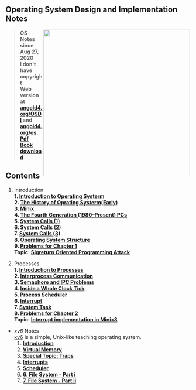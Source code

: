 ## Operating System Design and Implementation Notes

<img src="Chapter/Sources/TitleOSDI.png" align="right" weight="300" height="400"/>

> **OS Notes since Aug 27, 2020**<br>
> **I don't have copyright**<br>
> **Web version at [angold4.org/OSDI](https://angold4.org/OSDI/) and [angold4.org/os](https://angold4.org/os/).**<br>
> **[Pdf Book download](https://github.com/Angold-4/OSDI/raw/master/Operating%20Systems%20Design%20and%20Implementation%2C%203rd%20Edition.pdf)**<br>

## Contents

1. Introduction<br>
    **1. [Introduction to Operating Systerm](https://github.com/Angold-4/OSDI/blob/master/Chapter/Chapter1/1OS.md)<br>**
    **2. [The History of Oprating Systerm(Early)](https://github.com/Angold-4/OSDI/blob/master/Chapter/Chapter1/2HSE.md)<br>**
    **3. [Minix](https://github.com/Angold-4/OSDI/blob/master/Chapter/Chapter1/3MINIX.md)<br>**
    **4. [The Fourth Generation (1980–Present) PCs](https://github.com/Angold-4/OSDI/blob/master/Chapter/Chapter1/4MCOS.md)<br>**
    **5. [System Calls (1)](https://github.com/Angold-4/OSDI/blob/master/Chapter/Chapter1/5Syscall-1.md)<br>**
    **6. [System Calls (2)](https://github.com/Angold-4/OSDI/blob/master/Chapter/Chapter1/6Syscall-2.md)<br>**
    **7. [System Calls (3)](https://github.com/Angold-4/OSDI/blob/master/Chapter/Chapter1/7Syscall-3.md)<br>**
    **8. [Operating System Structure](https://github.com/Angold-4/OSDI/blob/master/Chapter/Chapter1/8OStruc.md)<br>**
    **9. [Problems for Chapter 1](https://github.com/Angold-4/OSDI/blob/master/Chapter/Chapter1/9Exercises.md)<br>**
    **Topic: [Sigreturn Oriented Programming Attack](https://github.com/Angold-4/OSDI/blob/master/Chapter/Chapter1/SROP/SROPAttack.md)**

2. Processes<br>
    **1. [Introduction to Processes](https://github.com/Angold-4/OSDI/blob/master/Chapter/Chapter2/1Introprogress.md)<br>**
    **2. [Interprocess Communication](https://github.com/Angold-4/OSDI/blob/master/Chapter/Chapter2/2Communication.md)<br>**
    **3. [Semaphore and IPC Problems](https://github.com/Angold-4/OSDI/blob/master/Chapter/Chapter2/3Semaphore.md)<br>**
    **4. [Inside a Whole Clock Tick](https://github.com/Angold-4/OSDI/blob/master/Chapter/Chapter2/4ClockTick.md)<br>**
    **5. [Process Scheduler](https://github.com/Angoldj4/OSDI/blob/master/Chapter/Chapter2/5Scheduler.md)<br>**
    **6. [Interrupt](https://github.com/Angold-4/OSDI/blob/master/Chapter/Chapter2/6Interrupt.md)<br>**
    **7. [System Task](https://github.com/Angold-4/OSDI/blob/master/Chapter/Chapter2/7Systask.md)<br>**
    **8. [Problems for Chapter 2](https://github.com/Angold-4/OSDI/blob/master/Chapter/Chapter2/8Problems.md)<br>**
    **Topic: [Interrupt implementation in Minix3](https://github.com/Angold-4/OSDI/blob/master/Chapter/Chapter2/Interruptii.md)<br>**

* *xv6* Notes<br>
[xv6](https://pdos.csail.mit.edu/6.828/2024/xv6/book-riscv-rev4.pdf) is a simple, Unix-like teaching operating system.<br>
	1. **[Introduction](os/1Introduction.md)**<br>
	2. **[Virtual Memory](os/2VirtualMemory.md)**<br>
	3. **[Special Topic: Traps](os/3Traps.md)**<br>
	4. **[Interrupts](os/4Interrupts.md)**<br>
	5. **[Scheduler](os/5Scheduler.md)**<br>
	6. **[6. File System - Part i](os/6FS.md)**<br>
	7. **[7. File System - Part ii](os/7FSii.md)**<br>
